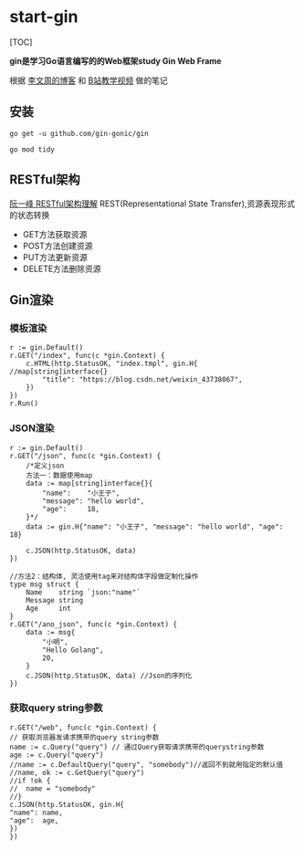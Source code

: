 # start-gin
[TOC]

**gin是学习Go语言编写的的Web框架study Gin Web Frame**

根据 [李文周的博客](https://www.liwenzhou.com/) 和 [B站教学视频](https://www.bilibili.com/video/BV1gJ411p7xC) 做的笔记

## 安装
`go get -u github.com/gin-gonic/gin`

`go mod tidy`

## RESTful架构
[阮一峰 RESTful架构理解](http://www.ruanyifeng.com/blog/2011/09/restful.html)
REST(Representational State Transfer),资源表现形式的状态转换
- GET方法获取资源
- POST方法创建资源
- PUT方法更新资源
- DELETE方法删除资源

## Gin渲染
### 模板渲染
```
r := gin.Default()
r.GET("/index", func(c *gin.Context) {
    c.HTML(http.StatusOK, "index.tmpl", gin.H{ //map[string]interface{}
        "title": "https://blog.csdn.net/weixin_43738067",
    })
})
r.Run()
```

### JSON渲染
```
r := gin.Default()
r.GET("/json", func(c *gin.Context) {
    /*定义json
    方法一：数据使用map
    data := map[string]interface{}{
        "name":    "小王子",
        "message": "hello world",
        "age":     18,
    }*/
    data := gin.H{"name": "小王子", "message": "hello world", "age": 18}

    c.JSON(http.StatusOK, data)
})

//方法2：结构体, 灵活使用tag来对结构体字段做定制化操作
type msg struct {
    Name    string `json:"name"`
    Message string
    Age     int
}
r.GET("/ano_json", func(c *gin.Context) {
    data := msg{
        "小明",
        "Hello Golang",
        20,
    }
    c.JSON(http.StatusOK, data) //Json的序列化
})
```
### 获取query string参数
```
r.GET("/web", func(c *gin.Context) {
// 获取浏览器发请求携带的query string参数
name := c.Query("query") // 通过Query获取请求携带的querystring参数
age := c.Query("query")
//name := c.DefaultQuery("query", "somebody")//返回不到就用指定的默认值
//name, ok := c.GetQuery("query")
//if !ok {
//	name = "somebody"
//}
c.JSON(http.StatusOK, gin.H{
"name": name,
"age":  age,
})
})
```


